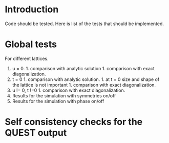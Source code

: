 # Introduction #

Code should be tested. Here is list of the tests that should be implemented.

# Global tests #
For different lattices.

  1. u = 0.
    1. comparison with analytic solution
    1. comparison with exact diagonalization.
  1. t = 0
    1. comparison with analytic solution.
    1. at t = 0 size and shape of the lattice is not important
    1. comparison with exact diagonalization.
  1. u != 0, t !=0
    1. comparison with exact diagonalization.
  1. Results for the simulation with symmetries on/off
  1. Results for the simulation with phase on/off

# Self consistency checks for the QUEST output #